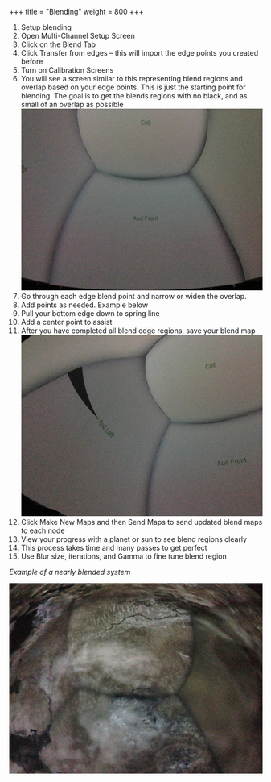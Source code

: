 +++
title = "Blending"
weight = 800
+++

1. Setup blending
  1. Open Multi-Channel Setup Screen
  2. Click on the Blend Tab
  3. Click Transfer from edges – this will import the edge points you created before
  4. Turn on Calibration Screens
  5. You will see a screen similar to this representing blend regions and
     overlap based on your edge points. This is just the starting point for
     blending. The goal is to get the blends regions with no black, and as
     small of an overlap as possible ![](assets/blend1.png)
  6. Go through each edge blend point and narrow or widen the overlap.
  7. Add points as needed. Example below
  8. Pull your bottom edge down to spring line
  9. Add a center point to assist
  10. After you have completed all blend edge regions, save your blend map ![](assets/blend2.png)
  11. Click Make New Maps and then Send Maps to send updated blend maps to each node
  12. View your progress with a planet or sun to see blend regions clearly
  13. This process takes time and many passes to get perfect
  14. Use Blur size, iterations, and Gamma to fine tune blend region

_Example of a nearly blended system_

![](assets/blend3.png)
